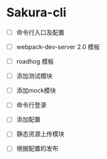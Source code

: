 # Sakura-cli

- [ ] 命令行入口及配置
- [ ] webpack-dev-server 2.0 模板
- [ ] roadhog 模板
- [ ] 添加测试模块
- [ ] 添加mock模块
- [ ] 命令行登录
- [ ] 添加配置
- [ ] 静态资源上传模块
- [ ] 根据配置的发布

